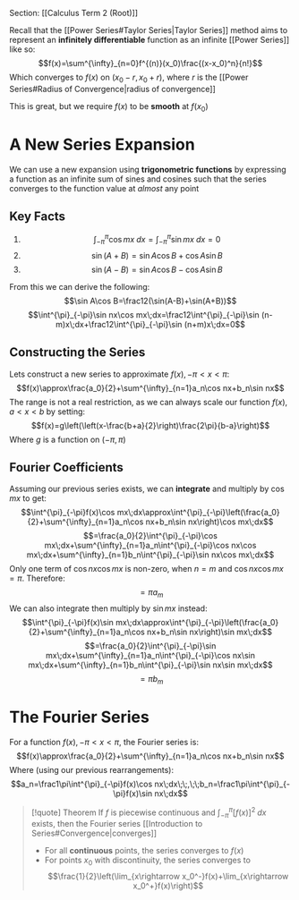 Section: [[Calculus Term 2 (Root)]]

Recall that the [[Power Series#Taylor Series|Taylor Series]] method aims to represent an **infinitely differentiable** function as an infinite [[Power Series]] like so:
$$f(x)=\sum^{\infty}_{n=0}f^{(n)}(x_0)\frac{(x-x_0)^n}{n!}$$
Which converges to $f(x)$ on $(x_0-r,x_0+r)$, where $r$ is the [[Power Series#Radius of Convergence|radius of convergence]]

This is great, but we require $f(x)$ to be **smooth** at $f(x_0)$
# A New Series Expansion

We can use a new expansion using **trigonometric functions** by expressing a function as an infinite sum of sines and cosines such that the series converges to the function value at *almost* any point
## Key Facts

1. $$\int^{\pi}_{-\pi}\cos mx\;dx=\int^{\pi}_{-\pi}\sin  mx\;dx=0$$
2. $$\sin(A+B)=\sin A\cos B+\cos A\sin B$$
3. $$\sin(A-B)=\sin A\cos B-\cos A\sin B$$

From this we can derive the following:
$$\sin A\cos B=\frac12(\sin(A-B)+\sin(A+B))$$
$$\int^{\pi}_{-\pi}\sin nx\cos mx\;dx=\frac12\int^{\pi}_{-\pi}\sin  (n-m)x\;dx+\frac12\int^{\pi}_{-\pi}\sin  (n+m)x\;dx=0$$
## Constructing the Series

Lets construct a new series to approximate $f(x),-\pi<x<\pi$:$$f(x)\approx\frac{a_0}{2}+\sum^{\infty}_{n=1}a_n\cos nx+b_n\sin nx$$The range is not a real restriction, as we can always scale our function $f(x),a<x<b$ by setting:
$$f(x)=g\left(\left(x-\frac{b+a}{2}\right)\frac{2\pi}{b-a}\right)$$
Where $g$ is a function on $(-\pi,\pi)$
## Fourier Coefficients

Assuming our previous series exists, we can **integrate** and multiply by $\cos mx$ to get:
$$\int^{\pi}_{-\pi}f(x)\cos mx\;dx\approx\int^{\pi}_{-\pi}\left(\frac{a_0}{2}+\sum^{\infty}_{n=1}a_n\cos nx+b_n\sin nx\right)\cos mx\;dx$$$$=\frac{a_0}{2}\int^{\pi}_{-\pi}\cos mx\;dx+\sum^{\infty}_{n=1}a_n\int^{\pi}_{-\pi}\cos nx\cos mx\;dx+\sum^{\infty}_{n=1}b_n\int^{\pi}_{-\pi}\sin nx\cos mx\;dx$$
Only one term of $\cos nx\cos mx$ is non-zero, when $n=m$ and $\cos nx\cos mx=\pi$. Therefore:
$$=\pi a_m$$We can also integrate then multiply by $\sin mx$ instead:
$$\int^{\pi}_{-\pi}f(x)\sin mx\;dx\approx\int^{\pi}_{-\pi}\left(\frac{a_0}{2}+\sum^{\infty}_{n=1}a_n\cos nx+b_n\sin nx\right)\sin mx\;dx$$$$=\frac{a_0}{2}\int^{\pi}_{-\pi}\sin mx\;dx+\sum^{\infty}_{n=1}a_n\int^{\pi}_{-\pi}\cos nx\sin mx\;dx+\sum^{\infty}_{n=1}b_n\int^{\pi}_{-\pi}\sin nx\sin mx\;dx$$
$$=\pi b_m$$
# The Fourier Series

For a function $f(x),-\pi<x<\pi$, the Fourier series is:
$$f(x)\approx\frac{a_0}{2}+\sum^{\infty}_{n=1}a_n\cos nx+b_n\sin nx$$
Where (using our previous rearrangements):
$$a_n=\frac1\pi\int^{\pi}_{-\pi}f(x)\cos nx\;dx\;\;,\;\;b_n=\frac1\pi\int^{\pi}_{-\pi}f(x)\sin nx\;dx$$

>[!quote] Theorem
>If $f$ is piecewise continuous and $\int^{\pi}_{-\pi}[f(x)]^2\;dx$ exists, then the Fourier series [[Introduction to Series#Convergence|converges]]
>- For all **continuous** points, the series converges to $f(x)$
>- For points $x_0$ with discontinuity, the series converges to$$\frac{1}{2}\left(\lim_{x\rightarrow x_0^-}f(x)+\lim_{x\rightarrow x_0^+}f(x)\right)$$
